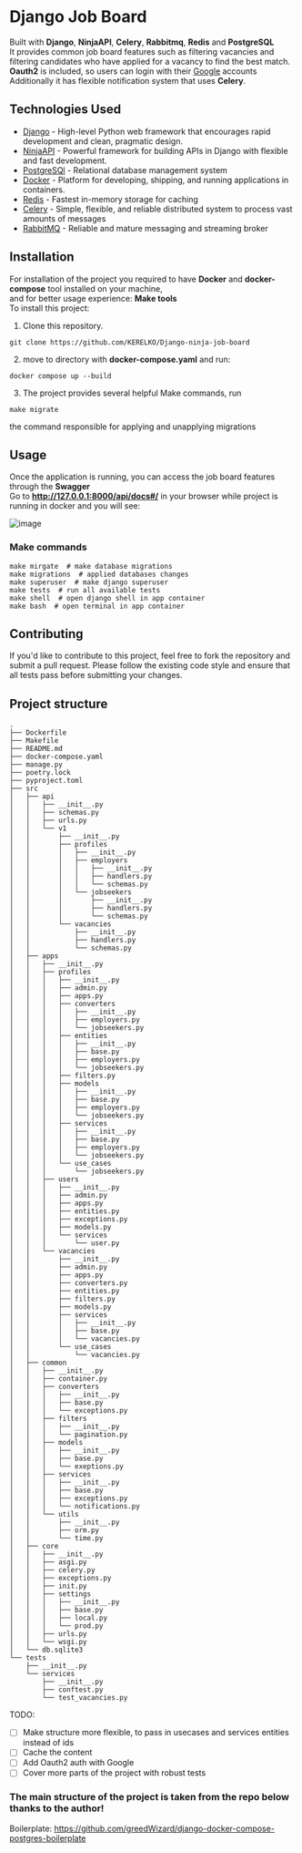 # Django Job Board

Built with **Django**, **NinjaAPI**, **Celery**, **Rabbitmq**, **Redis** and **PostgreSQL**  
It provides common job board features such as filtering vacancies and filtering candidates who have applied for a vacancy to find the best match.  
__Oauth2__ is included, so users can login with their [Google](https://www.google.com/) accounts  
Additionally it has flexible notification system that uses **Celery**.  

## Technologies Used

- [Django](https://www.djangoproject.com/) - High-level Python web framework that encourages rapid development and clean, pragmatic design.
- [NinjaAPI](https://django-ninja.dev/) - Powerful framework for building APIs in Django with flexible and fast development.
- [PostgreSQl](https://www.postgresql.org/) - Relational database management system
- [Docker](https://www.docker.com/) - Platform for developing, shipping, and running applications in containers.
- [Redis](https://redis.io/) - Fastest in-memory storage for caching
- [Celery](https://docs.celeryq.dev/en/stable/) - Simple, flexible, and reliable distributed system to process vast amounts of messages
- [RabbitMQ](https://www.rabbitmq.com/) - Reliable and mature messaging and streaming broker
## Installation
For installation of the project you required to have __Docker__ and __docker-compose__ tool installed on your machine,  
and for better usage experience: __Make tools__  
To install this project:

1. Clone this repository.
```
git clone https://github.com/KERELKO/Django-ninja-job-board
```
2. move to directory with __docker-compose.yaml__ and run:
```
docker compose up --build
```
3. The project provides several helpful Make commands, run
```
make migrate
```
the command responsible for applying and unapplying migrations

## Usage

Once the application is running, you can access the job board features through the __Swagger__  
Go to __http://127.0.0.1:8000/api/docs#/__ in your browser while project is running in docker and you will see:

![image](https://github.com/KERELKO/Django-ninja-job-board/assets/89779202/729725bf-6716-4cca-9e73-5e1aa2b1a5f3)

### Make commands
```
make mirgate  # make database migrations
make migrations  # applied databases changes 
make superuser  # make django superuser
make tests  # run all available tests
make shell  # open django shell in app container
make bash  # open terminal in app container
```
## Contributing

If you'd like to contribute to this project, feel free to fork the repository and submit a pull request. Please follow the existing code style and ensure that all tests pass before submitting your changes.

## Project structure

```
.
├── Dockerfile
├── Makefile
├── README.md
├── docker-compose.yaml
├── manage.py
├── poetry.lock
├── pyproject.toml
├── src
│   ├── api
│   │   ├── __init__.py
│   │   ├── schemas.py
│   │   ├── urls.py
│   │   └── v1
│   │       ├── __init__.py
│   │       ├── profiles
│   │       │   ├── __init__.py
│   │       │   ├── employers
│   │       │   │   ├── __init__.py
│   │       │   │   ├── handlers.py
│   │       │   │   └── schemas.py
│   │       │   └── jobseekers
│   │       │       ├── __init__.py
│   │       │       ├── handlers.py
│   │       │       └── schemas.py
│   │       └── vacancies
│   │           ├── __init__.py
│   │           ├── handlers.py
│   │           └── schemas.py
│   ├── apps
│   │   ├── __init__.py
│   │   ├── profiles
│   │   │   ├── __init__.py
│   │   │   ├── admin.py
│   │   │   ├── apps.py
│   │   │   ├── converters
│   │   │   │   ├── __init__.py
│   │   │   │   ├── employers.py
│   │   │   │   └── jobseekers.py
│   │   │   ├── entities
│   │   │   │   ├── __init__.py
│   │   │   │   ├── base.py
│   │   │   │   ├── employers.py
│   │   │   │   └── jobseekers.py
│   │   │   ├── filters.py
│   │   │   ├── models
│   │   │   │   ├── __init__.py
│   │   │   │   ├── base.py
│   │   │   │   ├── employers.py
│   │   │   │   └── jobseekers.py
│   │   │   ├── services
│   │   │   │   ├── __init__.py
│   │   │   │   ├── base.py
│   │   │   │   ├── employers.py
│   │   │   │   └── jobseekers.py
│   │   │   └── use_cases
│   │   │       └── jobseekers.py
│   │   ├── users
│   │   │   ├── __init__.py
│   │   │   ├── admin.py
│   │   │   ├── apps.py
│   │   │   ├── entities.py
│   │   │   ├── exceptions.py
│   │   │   ├── models.py
│   │   │   └── services
│   │   │       └── user.py
│   │   └── vacancies
│   │       ├── __init__.py
│   │       ├── admin.py
│   │       ├── apps.py
│   │       ├── converters.py
│   │       ├── entities.py
│   │       ├── filters.py
│   │       ├── models.py
│   │       ├── services
│   │       │   ├── __init__.py
│   │       │   ├── base.py
│   │       │   └── vacancies.py
│   │       └── use_cases
│   │           └── vacancies.py
│   ├── common
│   │   ├── __init__.py
│   │   ├── container.py
│   │   ├── converters
│   │   │   ├── __init__.py
│   │   │   ├── base.py
│   │   │   └── exceptions.py
│   │   ├── filters
│   │   │   ├── __init__.py
│   │   │   └── pagination.py
│   │   ├── models
│   │   │   ├── __init__.py
│   │   │   ├── base.py
│   │   │   └── exeptions.py
│   │   ├── services
│   │   │   ├── __init__.py
│   │   │   ├── base.py
│   │   │   ├── exceptions.py
│   │   │   └── notifications.py
│   │   └── utils
│   │       ├── __init__.py
│   │       ├── orm.py
│   │       └── time.py
│   ├── core
│   │   ├── __init__.py
│   │   ├── asgi.py
│   │   ├── celery.py
│   │   ├── exceptions.py
│   │   ├── init.py
│   │   ├── settings
│   │   │   ├── __init__.py
│   │   │   ├── base.py
│   │   │   ├── local.py
│   │   │   └── prod.py
│   │   ├── urls.py
│   │   └── wsgi.py
│   └── db.sqlite3
└── tests
    ├── __init__.py
    └── services
        ├── __init__.py
        ├── conftest.py
        └── test_vacancies.py
```
TODO:
 - [ ] Make structure more flexible, to pass in usecases and services entities instead of ids
 - [ ] Cache the content
 - [ ] Add Oauth2 auth with Google
 - [ ] Cover more parts of the project with robust tests  
### The main structure of the project is taken from the repo below thanks to the author!
Boilerplate: https://github.com/greedWizard/django-docker-compose-postgres-boilerplate
